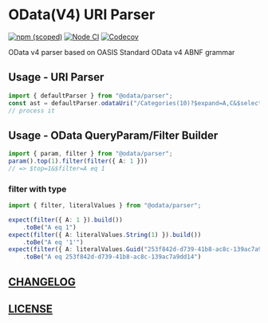 # OData(V4) URI Parser

[![npm (scoped)](https://img.shields.io/npm/v/@odata/parser)](https://www.npmjs.com/package/@odata/parser)
[![Node CI](https://github.com/Soontao/odata-v4-parser/actions/workflows/nodejs.yml/badge.svg)](https://github.com/Soontao/odata-v4-parser/actions/workflows/nodejs.yml)
[![Codecov](https://codecov.io/gh/Soontao/odata-v4-parser/branch/master/graph/badge.svg)](https://codecov.io/gh/Soontao/odata-v4-parser)


OData v4 parser based on OASIS Standard OData v4 ABNF grammar

## Usage - URI Parser

```ts
import { defaultParser } from "@odata/parser";
const ast = defaultParser.odataUri("/Categories(10)?$expand=A,C&$select=D,E")
// process it
```

<!-- TODO: tranverser doc -->

## Usage - OData QueryParam/Filter Builder

```ts
import { param, filter } from "@odata/parser";
param().top(1).filter(filter({ A: 1 }))
// => $top=1&$filter=A eq 1
```

### filter with type

```ts
import { filter, literalValues } from "@odata/parser";

expect(filter({ A: 1 }).build())
    .toBe("A eq 1")
expect(filter({ A: literalValues.String(1) }).build())
    .toBe("A eq '1'")
expect(filter({ A: literalValues.Guid("253f842d-d739-41b8-ac8c-139ac7a9dd14") }).build())
    .toBe("A eq 253f842d-d739-41b8-ac8c-139ac7a9dd14")

```


## [CHANGELOG](./CHANGELOG.md)

## [LICENSE](./LICENSE)
